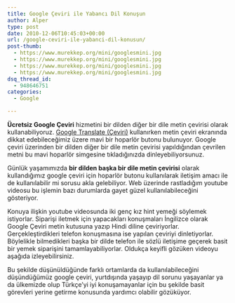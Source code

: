 ```yaml
---
title: Google Çeviri ile Yabancı Dil Konuşun
author: Alper
type: post
date: 2010-12-06T10:45:03+00:00
url: /google-ceviri-ile-yabanci-dil-konusun/
post-thumb:
  - https://www.murekkep.org/mini/googlesmini.jpg
  - https://www.murekkep.org/mini/googlesmini.jpg
  - https://www.murekkep.org/mini/googlesmini.jpg
  - https://www.murekkep.org/mini/googlesmini.jpg
dsq_thread_id:
  - 948646751
categories:
  - Google

---
```

**Ücretsiz Google Çeviri** hizmetini bir dilden diğer bir dile metin çevirisi olarak kullanabiliyoruz. <a href="http://translate.google.com.tr/" target="_blank">Google Translate (Çeviri)</a> kullanırken metin çeviri ekranında dikkat edebileceğimiz üzere mavi bir hoparlör butonu bulunuyor. Google çeviri üzerinden bir dilden diğer bir dile metin çevirisi yapıldığından çevrilen metni bu mavi hoparlör simgesine tıkladığınızda dinleyebiliyorsunuz.

Günlük yaşamımızda **bir dilden başka bir dile metin çevirisi** olarak kullandığımız google çeviri için hoparlör butonu kullanılarak iletişim amacı ile de kullanılabilir mi sorusu akla gelebiliyor. Web üzerinde rastladığım youtube videosu bu işlemin bazı durumlarda gayet güzel kullanılabileceğini gösteriyor.

Konuya ilişkin youtube videosunda iki genç kız hint yemeği söylemek istiyorlar. Siparişi iletmek için yapacakları konuşmaları İngilizce olarak Google Çeviri metin kutusuna yazıp Hindi diline çeviriyorlar. Gerçekleştirdikleri telefon konuşmasına ise yapılan çeviriyi dinletiyorlar. Böylelikle bilmedikleri başka bir dilde telefon ile sözlü iletişime geçerek basit bir yemek siparişini tamamlayabiliyorlar. Oldukça keyifli gözüken videoyu aşağıda izleyebilirsiniz.



Bu şekilde düşünüldüğünde farklı ortamlarda da kullanılabileceğini düşündüğümüz google çeviri, yurtdışında yaşayıp dil sorunu yaşayanlar ya da ülkemizde olup Türkçe&#8217;yi iyi konuşamayanlar için bu şekilde basit görevleri yerine getirme konusunda yardımcı olabilir gözüküyor.